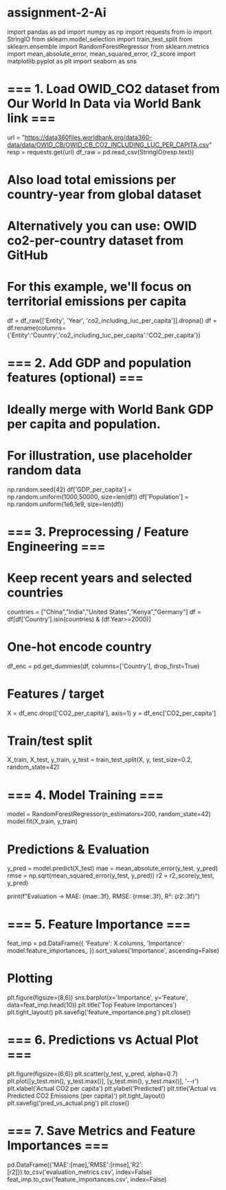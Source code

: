 # assignment-2-Ai
import pandas as pd
import numpy as np
import requests
from io import StringIO
from sklearn.model_selection import train_test_split
from sklearn.ensemble import RandomForestRegressor
from sklearn.metrics import mean_absolute_error, mean_squared_error, r2_score
import matplotlib.pyplot as plt
import seaborn as sns

# === 1. Load OWID_CO2 dataset from Our World In Data via World Bank link ===
url = "https://data360files.worldbank.org/data360-data/data/OWID_CB/OWID_CB_CO2_INCLUDING_LUC_PER_CAPITA.csv"
resp = requests.get(url)
df_raw = pd.read_csv(StringIO(resp.text))
# Also load total emissions per country-year from global dataset
# Alternatively you can use: OWID co2-per-country dataset from GitHub

# For this example, we'll focus on territorial emissions per capita
df = df_raw[['Entity', 'Year', 'co2_including_luc_per_capita']].dropna()
df = df.rename(columns={'Entity':'Country','co2_including_luc_per_capita':'CO2_per_capita'})

# === 2. Add GDP and population features (optional) ===
# Ideally merge with World Bank GDP per capita and population.
# For illustration, use placeholder random data
np.random.seed(42)
df['GDP_per_capita'] = np.random.uniform(1000,50000, size=len(df))
df['Population'] = np.random.uniform(1e6,1e9, size=len(df))

# === 3. Preprocessing / Feature Engineering ===
# Keep recent years and selected countries
countries = ["China","India","United States","Kenya","Germany"]
df = df[df['Country'].isin(countries) & (df.Year>=2000)]

# One-hot encode country
df_enc = pd.get_dummies(df, columns=['Country'], drop_first=True)

# Features / target
X = df_enc.drop(['CO2_per_capita'], axis=1)
y = df_enc['CO2_per_capita']

# Train/test split
X_train, X_test, y_train, y_test = train_test_split(X, y, test_size=0.2, random_state=42)

# === 4. Model Training ===
model = RandomForestRegressor(n_estimators=200, random_state=42)
model.fit(X_train, y_train)

# Predictions & Evaluation
y_pred = model.predict(X_test)
mae = mean_absolute_error(y_test, y_pred)
rmse = np.sqrt(mean_squared_error(y_test, y_pred))
r2 = r2_score(y_test, y_pred)

print(f"Evaluation → MAE: {mae:.3f}, RMSE: {rmse:.3f}, R²: {r2:.3f}")

# === 5. Feature Importance ===
feat_imp = pd.DataFrame({
    'Feature': X.columns,
    'Importance': model.feature_importances_
}).sort_values('Importance', ascending=False)

# Plotting
plt.figure(figsize=(8,6))
sns.barplot(x='Importance', y='Feature', data=feat_imp.head(10))
plt.title('Top Feature Importances')
plt.tight_layout()
plt.savefig('feature_importance.png')
plt.close()

# === 6. Predictions vs Actual Plot ===
plt.figure(figsize=(6,6))
plt.scatter(y_test, y_pred, alpha=0.7)
plt.plot([y_test.min(), y_test.max()],
         [y_test.min(), y_test.max()],
         '--r')
plt.xlabel('Actual CO2 per capita')
plt.ylabel('Predicted')
plt.title('Actual vs Predicted CO2 Emissions (per capita)')
plt.tight_layout()
plt.savefig('pred_vs_actual.png')
plt.close()

# === 7. Save Metrics and Feature Importances ===
pd.DataFrame({'MAE':[mae],'RMSE':[rmse],'R2':[r2]}).to_csv('evaluation_metrics.csv', index=False)
feat_imp.to_csv('feature_importances.csv', index=False)

